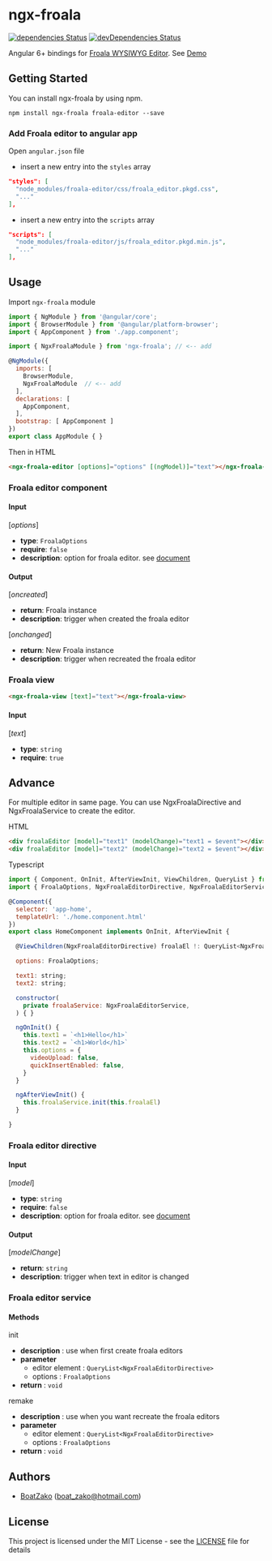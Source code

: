 # ngx-froala

[![dependencies Status](https://david-dm.org/BoatZako/ngx-froala/status.svg)](https://david-dm.org/BoatZako/ngx-froala)
[![devDependencies Status](https://david-dm.org/BoatZako/ngx-froala/dev-status.svg)](https://david-dm.org/BoatZako/ngx-froala?type=dev)

Angular 6+ bindings for [Froala WYSIWYG Editor](https://www.froala.com/wysiwyg-editor). 
See [Demo](https://ngx-froala-demo.stackblitz.io)

## Getting Started

You can install ngx-froala by using npm.

```
npm install ngx-froala froala-editor --save
```

### Add Froala editor to angular app

Open `angular.json` file 
- insert a new entry into the `styles` array
```json
"styles": [
  "node_modules/froala-editor/css/froala_editor.pkgd.css",
  "..."
],
```
- insert a new entry into the `scripts` array
```json
"scripts": [
  "node_modules/froala-editor/js/froala_editor.pkgd.min.js",
  "..."
],
```


## Usage

Import `ngx-froala` module
```js
import { NgModule } from '@angular/core';
import { BrowserModule } from '@angular/platform-browser';
import { AppComponent } from './app.component';

import { NgxFroalaModule } from 'ngx-froala'; // <-- add

@NgModule({
  imports: [
    BrowserModule, 
    NgxFroalaModule  // <-- add
  ],
  declarations: [ 
    AppComponent,
  ],
  bootstrap: [ AppComponent ]
})
export class AppModule { }

```

Then in HTML

```html
<ngx-froala-editor [options]="options" [(ngModel)]="text"></ngx-froala-editor>
```

### Froala editor component
#### Input

[*options*]
  - **type**: `FroalaOptions`
  - **require**: `false`
  - **description**: option for froala editor. see [document](https://www.froala.com/wysiwyg-editor/docs/options)

#### Output

[*oncreated*]
  - **return**: Froala instance
  - **description**: trigger when created the froala editor

[*onchanged*]
  - **return**: New Froala instance
  - **description**: trigger when recreated the froala editor

### Froala view
```html
<ngx-froala-view [text]="text"></ngx-froala-view>
```

#### Input

[*text*]
  - **type**: `string`
  - **require**: `true`

## Advance
For multiple editor in same page. You can use NgxFroalaDirective and NgxFroalaService to create the editor.

HTML
```html
<div froalaEditor [model]="text1" (modelChange)="text1 = $event"></div>
<div froalaEditor [model]="text2" (modelChange)="text2 = $event"></div>
```

Typescript
```js
import { Component, OnInit, AfterViewInit, ViewChildren, QueryList } from '@angular/core';
import { FroalaOptions, NgxFroalaEditorDirective, NgxFroalaEditorService } from 'ngx-froala';

@Component({
  selector: 'app-home',
  templateUrl: './home.component.html'
})
export class HomeComponent implements OnInit, AfterViewInit {

  @ViewChildren(NgxFroalaEditorDirective) froalaEl !: QueryList<NgxFroalaEditorDirective>

  options: FroalaOptions;

  text1: string;
  text2: string;

  constructor(
    private froalaService: NgxFroalaEditorService,
  ) { }

  ngOnInit() {
    this.text1 = `<h1>Hello</h1>`
    this.text2 = `<h1>World</h1>`
    this.options = {
      videoUpload: false,
      quickInsertEnabled: false,
    }
  }

  ngAfterViewInit() {
    this.froalaService.init(this.froalaEl)
  }

}
```

### Froala editor directive
#### Input

[*model*]
  - **type**: `string`
  - **require**: `false`
  - **description**: option for froala editor. see [document](https://www.froala.com/wysiwyg-editor/docs/options)

#### Output

[*modelChange*]
  - **return**: `string`
  - **description**: trigger when text in editor is changed

### Froala editor service

#### Methods
init
  - **description** : use when first create froala editors
  - **parameter**
    - editor element : `QueryList<NgxFroalaEditorDirective>`
    - options : `FroalaOptions`
  - **return** : `void`

remake
  - **description** : use when you want recreate the froala editors
  - **parameter**
    - editor element : `QueryList<NgxFroalaEditorDirective>`
    - options : `FroalaOptions`
  - **return** : `void`

## Authors

* [BoatZako](https://github.com/BoatZako/) (boat_zako@hotmail.com)

## License

This project is licensed under the MIT License - see the [LICENSE](LICENSE) file for details
